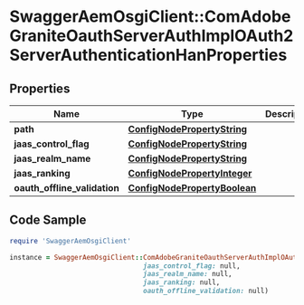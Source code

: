 # SwaggerAemOsgiClient::ComAdobeGraniteOauthServerAuthImplOAuth2ServerAuthenticationHanProperties

## Properties

Name | Type | Description | Notes
------------ | ------------- | ------------- | -------------
**path** | [**ConfigNodePropertyString**](ConfigNodePropertyString.md) |  | [optional] 
**jaas_control_flag** | [**ConfigNodePropertyString**](ConfigNodePropertyString.md) |  | [optional] 
**jaas_realm_name** | [**ConfigNodePropertyString**](ConfigNodePropertyString.md) |  | [optional] 
**jaas_ranking** | [**ConfigNodePropertyInteger**](ConfigNodePropertyInteger.md) |  | [optional] 
**oauth_offline_validation** | [**ConfigNodePropertyBoolean**](ConfigNodePropertyBoolean.md) |  | [optional] 

## Code Sample

```ruby
require 'SwaggerAemOsgiClient'

instance = SwaggerAemOsgiClient::ComAdobeGraniteOauthServerAuthImplOAuth2ServerAuthenticationHanProperties.new(path: null,
                                 jaas_control_flag: null,
                                 jaas_realm_name: null,
                                 jaas_ranking: null,
                                 oauth_offline_validation: null)
```


